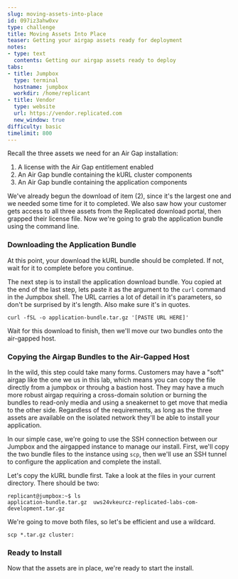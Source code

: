 ```yaml
---
slug: moving-assets-into-place
id: 097iz3ahw0xv
type: challenge
title: Moving Assets Into Place
teaser: Getting your airgap assets ready for deployment
notes:
- type: text
  contents: Getting our airgap assets ready to deploy
tabs:
- title: Jumpbox
  type: terminal
  hostname: jumpbox
  workdir: /home/replicant
- title: Vendor
  type: website
  url: https://vendor.replicated.com
  new_window: true
difficulty: basic
timelimit: 800
---
```


Recall the three assets we need for an Air Gap installation:

1. A license with the Air Gap entitlement enabled
2. An Air Gap bundle containing the kURL cluster components
3. An Air Gap bundle containing the application components

We've already begun the download of item (2), since it's the largest
one and we needed some time for it to completed. We also saw how your
customer gets access to all three assets from the Replicated download
portal, then grapped their license file. Now we're going to grab the
application bundle using the command line.

### Downloading the Application Bundle

At this point, your download the kURL bundle should be completed. If
not, wait for it to complete before you continue.

The next step is to install the application download bundle. You copied
at the end of the last step, lets paste it as the argument to the
`curl` command in the Jumpbox shell. The URL carries a lot of detail in
it's parameters, so don't be surprised by it's length. Also make sure
it's in quotes.

```
curl -fSL -o application-bundle.tar.gz '[PASTE URL HERE]'
```

Wait for this download to finish, then we'll move our two bundles onto
the air-gapped host.

### Copying the Airgap Bundles to the Air-Gapped Host

In the wild, this step could take many forms. Customers may have a "soft"
airgap like the one we us in this lab, which means you can copy the
file directly from a jumpbox or throuhg a bastion host. They may have
a much more robust airgap requiring a cross-domain solution or burning
the bundles to read-only media and using a sneakernet to get move that
media to the other side. Regardless of the requirements, as long as the
three assets are available on the isolated network they'll be able to
install your application.

In our simple case, we're going to use the SSH connection between our
Jumpbox and the airgapped instance to manage our install. First, we'll
copy the two bundle files to the instance using `scp`, then we'll use
an SSH tunnel to configure the application and complete the install.

Let's copy the kURL bundle first. Take a look at the files in your
current directory. There should be two:

```
replicant@jumpbox:~$ ls
application-bundle.tar.gz  uws24vkeurcz-replicated-labs-com-development.tar.gz

```

We're going to move both files, so let's be efficient and use a
wildcard.

```
scp *.tar.gz cluster:
```

### Ready to Install

Now that the assets are in place, we're ready to start the install.
